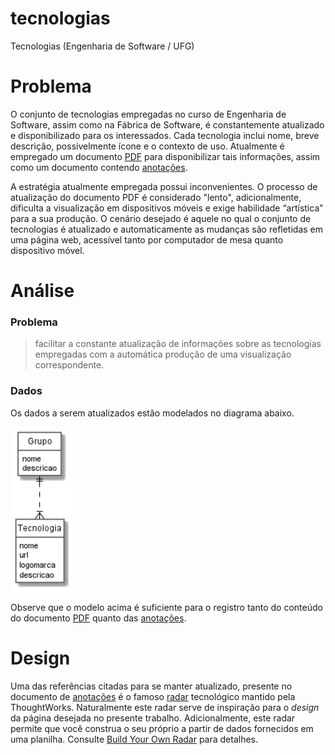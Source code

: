 # tecnologias

Tecnologias (Engenharia de Software / UFG)

# Problema

O conjunto de tecnologias empregadas no curso de Engenharia de Software, assim como na Fábrica de Software, é constantemente atualizado e disponibilizado para os interessados. Cada tecnologia inclui nome, breve descrição, possivelmente ícone e o contexto de uso. Atualmente é empregado um documento [PDF](https://ww2.inf.ufg.br/~fabio/terreno-ferramentas.pdf) para disponibilizar tais informações, assim como um documento contendo [anotações](https://docs.google.com/document/d/1kiniQskETRJu6T3-n5gAvYfKyh11xKVsJ8FkqNSGW6g/edit#heading=h.uwtpzkmp9874). 

A estratégia atualmente empregada possui inconvenientes. O processo de atualização do documento PDF é considerado "lento", adicionalmente, dificulta a visualização em dispositivos móveis e exige habilidade “artística” para a sua produção. O cenário desejado é aquele no qual o conjunto de tecnologias é atualizado e automaticamente as mudanças são refletidas em uma página web, acessível tanto por computador de mesa quanto dispositivo móvel.

# Análise

### Problema

> facilitar a constante atualização de informações sobre as tecnologias
> empregadas com a automática produção de uma visualização
> correspondente.

### Dados

Os dados a serem atualizados estão modelados no diagrama abaixo. 

<img src="https://github.com/kyriosdata/tecnologias/blob/main/imagens/modelo.png" width="100px">

Observe que o modelo acima é suficiente para o registro tanto do conteúdo do documento 
[PDF](https://ww2.inf.ufg.br/~fabio/terreno-ferramentas.pdf)
quanto das [anotações](https://docs.google.com/document/d/1kiniQskETRJu6T3-n5gAvYfKyh11xKVsJ8FkqNSGW6g/edit#heading=h.uwtpzkmp9874).

# Design 

Uma das referências citadas para se manter atualizado, presente no documento de [anotações](https://docs.google.com/document/d/1kiniQskETRJu6T3-n5gAvYfKyh11xKVsJ8FkqNSGW6g/edit#heading=h.uwtpzkmp9874) é o famoso [radar](https://www.thoughtworks.com/radar)
tecnológico mantido pela ThoughtWorks. Naturalmente este radar serve de inspiração para o _design_ da página
desejada no presente trabalho. Adicionalmente, este radar permite que você construa o seu próprio a partir de 
dados fornecidos em uma planilha. Consulte [Build Your Own Radar](https://radar.thoughtworks.com/) para detalhes. 

